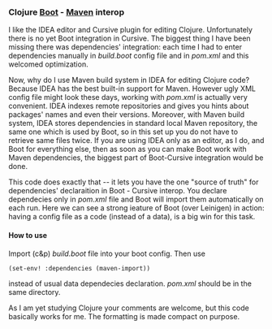 ### Clojure [Boot](https://github.com/boot-clj/boot) - [Maven](https://github.com/apache/maven) interop

I like the IDEA editor and Cursive plugin for editing Clojure. Unfortunately there is no yet Boot integration in Cursive. The biggest thing I have been missing there was dependencies' integration: each time I had to enter dependencies manually in *build.boot* config file and in *pom.xml* and this welcomed optimization.

Now, why do I use Maven build system in IDEA for editing Clojure code? Because IDEA has the best built-in support for Maven. However ugly XML config file might look these days, working with *pom.xml* is actually very convenient. IDEA indexes remote repositories and gives you hints about packages'  names and even their versions. Moreover, with Maven build system, IDEA stores dependencies in standard local Maven repository, the same one which is used by Boot, so in this set up you do not have to retrieve same files twice. If you are using IDEA only as an editor, as I do, and Boot for everything else, then as soon as you can make Boot work with Maven dependencies, the biggest part of Boot-Cursive integration would be done. 

This code does exactly that -- it lets you have the one "source of truth" for dependencies' declaraition in Boot - Cursive interop. You declare dependecies only in *pom.xml* file and Boot will import them automatically on each run. Here we can see a strong ieature of Boot (over Leinigen) in action: having a config file as a code (instead of a data), is a big win for this task.


#### How to use

Import (c&p) *build.boot* file into your boot config. Then use 
~~~~
(set-env! :dependencies (maven-import))
~~~~
instead of usual data dependecies declaration. *pom.xml* should be in the same directory.

As I am yet studying Clojure  your comments are welcome, but this code basically works for me. The formatting is made compact on purpose.
